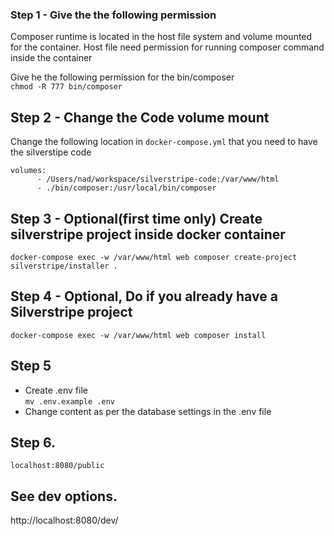 ### Step 1 - Give the the following permission
Composer runtime is located in the host file system and volume mounted for the container. Host file need permission for 
running composer command inside the container

Give he the following permission for the bin/composer  
``chmod -R 777 bin/composer``

## Step 2 - Change the Code volume mount 
Change the following location in ``docker-compose.yml`` that you need to have the silverstipe code
``` 
volumes:
      - /Users/nad/workspace/silverstripe-code:/var/www/html
      - ./bin/composer:/usr/local/bin/composer
  ```

## Step 3 - Optional(first time only) Create silverstripe project inside docker container
``docker-compose exec -w /var/www/html web composer create-project silverstripe/installer .``

## Step 4 - Optional, Do if you already have a Silverstripe project
``docker-compose exec -w /var/www/html web composer install``

## Step 5  
- Create .env file  
``mv .env.example .env``
- Change content as per the database settings in the .env file

## Step 6. 
``localhost:8080/public``
    
## See dev options. 
http://localhost:8080/dev/
